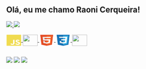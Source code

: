 ## Olá, eu me chamo Raoni Cerqueira! 
 <div>
  <a href="https://github.com/raonircl">
  <img height="180em" src="https://github-readme-stats.vercel.app/api?username=raonircl&show_icons=true&theme=dracula&include_all_commits=true&count_private=true"/>
  <img height="180em" src="https://github-readme-stats.vercel.app/api/top-langs/?username=raonircl&layout=compact&langs_count=7&theme=dracula"/>
</div>
<div style="display: inline_block"><br>
  <img align="center" alt="" height="30" width="40" src="https://raw.githubusercontent.com/devicons/devicon/master/icons/javascript/javascript-plain.svg">
  <img align="center"  alt="" height="30" width="40" src="https://encrypted-tbn0.gstatic.com/images?q=tbn:ANd9GcTCV7Sq6DYNZp7lZfsrsKvrvptQRS_DZiyUWQ&usqp=CAU">
  <!--<img align="center" alt="" height="30" width="40" src="https://raw.githubusercontent.com/devicons/devicon/master/icons/typescript/typescript-plain.svg">
  <img align="center" alt="" height="30" width="40" src="https://raw.githubusercontent.com/devicons/devicon/master/icons/react/react-original.svg"> -->
  <img align="center" alt="" height="30" width="40" src="https://raw.githubusercontent.com/devicons/devicon/master/icons/html5/html5-original.svg">
  <img align="center" alt="" height="30" width="40" src="https://raw.githubusercontent.com/devicons/devicon/master/icons/css3/css3-original.svg">
  <!--<img align="center" alt="" height="30" width="40" src="https://raw.githubusercontent.com/devicons/devicon/master/icons/python/python-original.svg">-->
  <img align="center" alt="" height="30" width="40" src="https://image.flaticon.com/icons/png/512/28/28788.png">
  
</div>
  
  ##
 
<div> 
  
  <a href="https://instagram.com/raonircl" target="_blank"><img src="https://img.shields.io/badge/-Instagram-%23E4405F?style=for-the-badge&logo=instagram&logoColor=white" target="_blank"></a>
 	<!--<a href="https://www.twitch.tv/rafaballerinii" target="_blank"><img src="https://img.shields.io/badge/Twitch-9146FF?style=for-the-badge&logo=twitch&logoColor=white" target="_blank"></a>
 <a href="" target="_blank"><img src="https://img.shields.io/badge/Discord-7289DA?style=for-the-badge&logo=discord&logoColor=white" target="_blank"></a>-->
  <a href = "mailto:raoni@gmail.com"><img src="https://img.shields.io/badge/-Gmail-%23333?style=for-the-badge&logo=gmail&logoColor=white" target="_blank"></a>
  <a href="https://www.linkedin.com/in/raoni-cerqueira-027026211/" target="_blank"><img src="https://img.shields.io/badge/-LinkedIn-%230077B5?style=for-the-badge&logo=linkedin&logoColor=white" target="_blank"></a> 
 
 
